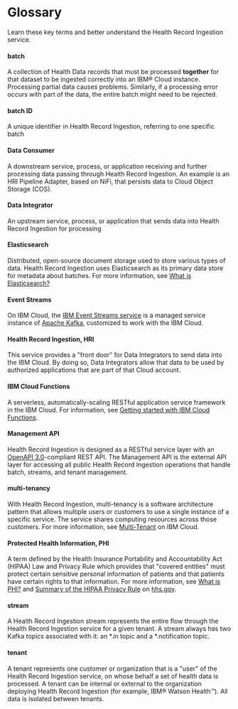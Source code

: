 # Glossary

Learn these key terms and better understand the Health Record Ingestion service.

#### batch

A collection of Health Data records that must be processed **together** for that dataset to be ingested correctly into an IBM&reg; Cloud instance. Processing partial data causes problems. Similarly, if a processing error occurs with part of the data, the entire batch might need to be rejected.

#### batch ID

A unique identifier in Health Record Ingestion, referring to one specific batch

#### Data Consumer

A downstream service, process, or application receiving and further processing data passing through Health Record Ingestion. An example is an HRI Pipeline Adapter, based on NiFi, that persists data to Cloud Object Storage (COS). 

#### Data Integrator

An upstream service, process, or application that sends data into Health Record Ingestion for processing

#### Elasticsearch

Distributed, open-source document storage used to store various types of data. Health Record Ingestion uses Elasticsearch as its primary data store for metadata about batches. For more information, see [What is Elasticsearch?](https//www.elastic.co/what-is/elasticsearch)

#### Event Streams

On IBM Cloud, the [IBM Event Streams service](https://www.ibm.com/cloud/event-streams) is a managed service instance of [Apache Kafka](https://kafka.apache.org), customized to work with the IBM Cloud.

#### Health Record Ingestion, HRI

This service provides a "front door" for Data Integrators to send data into the IBM Cloud. By doing so, Data Integrators allow that data to be used by authorized applications that are part of that Cloud account. 

#### IBM Cloud Functions

A serverless, automatically-scaling RESTful application service framework in the IBM Cloud. For information, see [Getting started with IBM Cloud Functions](https://cloud.ibm.com/docs/openwhisk?topic=openwhisk-getting-started). 

#### Management API

Health Record Ingestion is designed as a RESTful service layer with an [OpenAPI 3.0](http://spec.openapis.org/oas/v3.0.3)-compliant REST API. The Management API is the external API layer for accessing all public Health Record Ingestion operations that handle batch, streams, and tenant management. 

#### multi-tenancy

With Health Record Ingestion, multi-tenancy is a software architecture pattern that allows multiple users or customers to use a single instance of a specific service. The service shares computing resources across those customers. For more information, see [Multi-Tenant](https://www.ibm.com/cloud/learn/multi-tenant) on IBM Cloud.  

#### Protected Health Information, PHI

A term defined by the Health Insurance Portability and Accountability Act (HIPAA) Law and Privacy Rule which provides that "covered entities" must protect certain sensitive personal information of patients and that patients have certain rights to that information. For more information, see [What is PHI?](https://www.hhs.gov/answers/hipaa/what-is-phi/index.html) and [Summary of the HIPAA Privacy Rule](https://www.hhs.gov/hipaa/for-professionals/privacy/laws-regulations/index.html) on [hhs.gov](https://www.hhs.gov/).

#### stream

A Health Record Ingestion stream represents the entire flow through the Health Record Ingestion service for a given tenant. A stream always has two Kafka topics associated with it: an \*\.in topic and a \*\.notification topic.

#### tenant

A tenant represents one customer or organization that is a "user" of the Health Record Ingestion service, on whose behalf a set of health data is processed. A tenant can be internal or external to the organization deploying Health Record Ingestion (for example, IBM® Watson Health&trade;). All data is isolated between tenants. 













